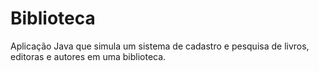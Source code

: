 # Biblioteca
Aplicação Java que simula um sistema de cadastro e pesquisa de livros, editoras e autores em uma biblioteca.
